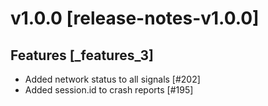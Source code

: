# v1.0.0 [release-notes-v1.0.0]

## Features [_features_3]

* Added network status to all signals [#202]
* Added session.id to crash reports [#195]


